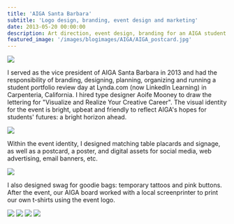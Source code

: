 ```yaml
---
title: 'AIGA Santa Barbara'
subtitle: 'Logo design, branding, event design and marketing'
date: 2013-05-20 00:00:00
description: Art direction, event design, branding for an AIGA student portfolio review day
featured_image: '/images/blogimages/AIGA/AIGA_postcard.jpg'
---
```


![](/images/blogimages/AIGA/AIGAheader.jpg)

I served as the vice president of AIGA Santa Barbara in 2013 and had the responsibility of branding, designing, planning, organizing and running a student portfolio review day at Lynda.com (now LinkedIn Learning) in Carpenteria, California. I hired type designer Aoife Mooney to draw the lettering for "Visualize and Realize Your Creative Career". The visual identity for the event is bright, upbeat and friendly to reflect AIGA's hopes for students' futures: a bright horizon ahead.

![](/images/blogimages/AIGA/AIGAportfolioday.jpg)

Within the event identity, I designed matching table placards and signage, as well as a postcard, a poster, and digital assets for social media, web advertising, email banners, etc.

![](/images/blogimages/AIGA/AIGA_portfolioday_poster.jpg)

I also designed swag for goodie bags: temporary tattoos and pink buttons. After the event, our AIGA board worked with a local screenprinter to print our own t-shirts using the event logo.

<div class="gallery" data-columns="2">
	<img src="/images/blogimages/AIGA/AIGAbutton.jpg">
	<img src="/images/blogimages/AIGA/AIGAtattoo.jpg">
	<img src="/images/blogimages/AIGA/AIGAscreenprint.jpg">
	<img src="/images/blogimages/AIGA/AIGAtshirt.jpg">

</div>
